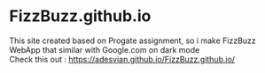 # FizzBuzz.github.io
This site created based on Progate assignment, so i make FizzBuzz WebApp that similar with Google.com on dark mode <br />
Check this out : https://adesvian.github.io/FizzBuzz.github.io/
